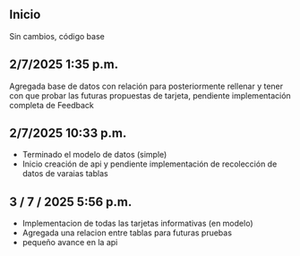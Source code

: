 ## Inicio 

Sin cambios, código base


## 2/7/2025 1:35 p.m.

Agregada base de datos con relación para posteriormente rellenar y tener con que probar las futuras propuestas de tarjeta, pendiente implementación completa de Feedback


## 2/7/2025 10:33 p.m. 

- Terminado el modelo de datos (simple)
- Inicio creación de api y pendiente implementación de recolección de datos de varaias tablas

## 3 / 7 / 2025 5:56 p.m.

- Implementacion de todas las tarjetas informativas (en modelo)
- Agregada una relacion entre tablas para futuras pruebas
- pequeño avance en la api
